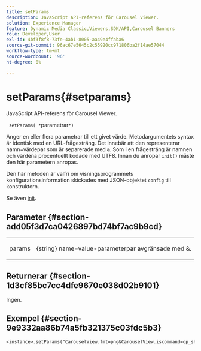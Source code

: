 ```yaml
---
title: setParams
description: JavaScript API-referens för Carousel Viewer.
solution: Experience Manager
feature: Dynamic Media Classic,Viewers,SDK/API,Carousel Banners
role: Developer,User
exl-id: 4bf3f8f8-73fe-4ab1-8005-aa49e4ffaba6
source-git-commit: 96ac67e5645c2c55920cc971806ba2f14ae57044
workflow-type: tm+mt
source-wordcount: '96'
ht-degree: 0%

---
```


# setParams{#setparams}

JavaScript API-referens för Carousel Viewer.

` setParams( *`parametrar`*)`

Anger en eller flera parametrar till ett givet värde. Metodargumentets syntax är identisk med en URL-frågesträng. Det innebär att den representerar namn=värdepar som är separerade med `&`. Som i en frågesträng är namnen och värdena procentuellt kodade med UTF8. Innan du anropar `init()` måste den här parametern anropas.

Den här metoden är valfri om visningsprogrammets konfigurationsinformation skickades med JSON-objektet `config` till konstruktorn.

Se även [init](../../../c-html5-s7-aem-asset-viewers/c-html5-20-zoom-viewer-about/c-html5-20-zoom-viewer-javascriptapiref/r-html5-zoom-viewer-20-javascriptapiref-init.md#reference-aee94dd92a28410784f7a1792e28683b).

## Parameter {#section-add05f3d7ca0426897bd74bf7ac9b9cd}

<table id="table_896DFF34A68A403DB93A6D597461A573"> 
 <tbody> 
  <tr> 
   <td colname="col1"> <p> <span class="codeph"> <span class="varname"> params </span> </span> </p> </td> 
   <td colname="col2"> <p> <span class="codeph"> {string}</span> name=value-parameterpar avgränsade med <span class="codeph"> &amp;</span>. </p> </td> 
  </tr> 
 </tbody> 
</table>

## Returnerar {#section-1d3cf85bc7cc4dfe9670e038d02b9101}

Ingen.

## Exempel {#section-9e9332aa86b74a5fb321375c03fdc5b3}

```
<instance>.setParams("CarouselView.fmt=png&CarouselView.iscommand=op_sharpen%3d1")
```
